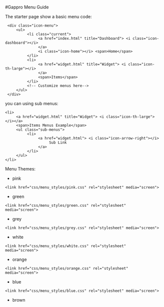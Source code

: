 #Gappro Menu Guide

The starter page show a basic menu code:

```
 <div class="icon-menu">
     <ul>
          <li class="current">
               <a href="index.html" title="Dashboard"> <i class="icon-dashboard"></i>
               </a>
               <i class="icon-home"></i> <span>Home</span>
          </li>
          <li>
               <a href="widget.html" title="Widget"> <i class="icon-th-large"></i>
               </a>
               <span>Items</span>
          </li>
          <!-- Customize menus here--> 
     </ul>
 </div>
```

you can using sub menus:

```
<li>
     <a href="widget.html" title="Widget"> <i class="icon-th-large"></i></a>
     <span>Items Menus Example</span>
     <ul class="sub-menus">
          <li>
               <a href="widget.html"> <i class="icon-arrow-right"></i>
                    Sub Link
               </a>
          </li>
     </ul>
</li>
```

Menu Themes:

* pink   

```
<link href="css/menu_styles/pink.css" rel="stylesheet" media="screen">
```

* green  

```
<link href="css/menu_styles/green.css" rel="stylesheet" media="screen">
```

* grey   

```
<link href="css/menu_styles/grey.css" rel="stylesheet" media="screen">
```

* white  

```
<link href="css/menu_styles/white.css" rel="stylesheet" media="screen">
```

* orange 

```
<link href="css/menu_styles/orange.css" rel="stylesheet" media="screen">
```

* blue   

```
<link href="css/menu_styles/blue.css" rel="stylesheet" media="screen">
```

* brown  

```<link href="css/menu_styles/brown.css" rel="stylesheet" media="screen">
```